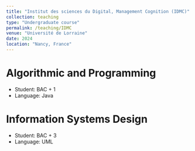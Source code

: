 ```yaml
---
title: "Institut des sciences du Digital, Management Cognition (IDMC)"
collection: teaching
type: "Undergraduate course"
permalink: /teaching/IDMC
venue: "Université de Lorraine"
date: 2024
location: "Nancy, France"
---
```


Algorithmic and Programming
======

* Student: BAC + 1
* Language: Java

Information Systems Design
======

* Student: BAC + 3
* Language: UML
